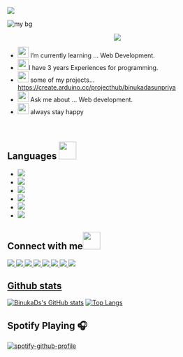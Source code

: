![](https://komarev.com/ghpvc/?username=BinukaDs&color=red)

![my bg](https://user-images.githubusercontent.com/77571607/147807714-564ac943-91fe-47bd-94de-926856a0ca60.jpg)

<p align="center">
   <img src="https://readme-typing-svg.herokuapp.com?font=Roboto+Mono&color=%23F74524&size=30&center=true&vCenter=true&lines=I+am+BinukaDs;A+frontend+developer;A+15yrs+old+programmer;A+pc+Lover;Connect+with+me+:)">
</p>






- <img src="https://tinyurl.com/3tk7aftk" height="25" width="25" /> I’m currently learning ... Web Development.
- <img src="https://tinyurl.com/jh95tkpx" height="25" width="25" />I have 3 years Experiences for programming.
- <img src="https://tinyurl.com/3tphaa93" height="25" width="25" /> some of my projects... https://create.arduino.cc/projecthub/binukadasunpriya
- <img src="https://tinyurl.com/mpju23dh" height="25" width="25" /> Ask me about ... Web development.
- <img src="https://tinyurl.com/v2mc4hyc" height="25" width="25" /> always stay happy
<br>
<h2>Languages <img src="https://cdn.dribbble.com/users/219482/screenshots/14676444/media/28fa0b64b0454de0d0664e364e4f95fc.gif" height="40" width="40"/></h2>

- <img src="https://img.icons8.com/color/64/000000/arduino.png"/>
- <img src="https://img.icons8.com/color/48/000000/html-5.png"/>
- <img src="https://img.icons8.com/color/48/000000/css3.png" /> 
- <img src="https://img.icons8.com/officel/48/000000/markdown.png"/>
- <img src="https://img.icons8.com/dusk/64/000000/javascript-logo.png"/>
- <img src="https://img.icons8.com/color/48/000000/python--v2.png"/>

<h2>Connect with me<img src="https://tinyurl.com/53r9xhtv" height="40" width="40"/></h2>
<a href="https://twitter.com/Binuka_Ds" target="_blank"/><img src="https://img.icons8.com/fluency/48/000000/twitter.png"/>
<a href="https://www.instagram.com/binukads/" target="_blank"/><img src="https://img.icons8.com/fluency/48/000000/instagram-new.png"/>
<a href="https://binukads.github.io/" target="_blank"/><img src="https://img.icons8.com/fluency/48/000000/domain.png"/>
<a href="https://dev.to/binukads" target="_blank" /><img src="https://img.icons8.com/color/48/000000/devpost.png"/>
<a href="https://tinyurl.com/yxdmch39" target="_blank" /><img src="https://img.icons8.com/fluency/48/000000/arduino.png" />
<a href="https://tinyurl.com/buphz5ay" target="_blank" /><img src="https://img.icons8.com/color/48/000000/stackoverflow.png"/>
<a href="https://tinyurl.com/nuvbu9j4" target="_blank" /><img src="https://img.icons8.com/doodle/48/000000/reddit--v4.png"/>
<a href="https://tinyurl.com/8ewxzb3m" target="_blank" /><img src="https://img.icons8.com/color/48/000000/codepen.png"/>

<h2>Github stats</h2>

[![BinukaDs's GitHub stats](https://github-readme-stats.vercel.app/api?username=BinukaDs&show_icons=true=true&theme=dracula)](https://github.com/BinukaDs/github-readme-stats)
[![Top Langs](https://github-readme-stats.vercel.app/api/top-langs/?username=BinukaDs&layout=compact)](https://github.com/BinukaDs/github-readme-stats)


<h2>Spotify Playing 🎧</h2>

[![spotify-github-profile](https://spotify-github-profile.vercel.app/api/view?uid=a73rjgade7gjasbfduqu8a9h9&cover_image=true&theme=novatorem&bar_color=53b14f&bar_color_cover=false)](https://open.spotify.com/user/a73rjgade7gjasbfduqu8a9h9?si=d4e711edb78043b1)



  




  
